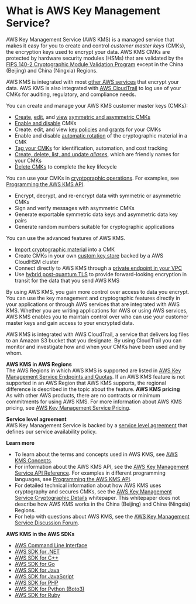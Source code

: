 # What is AWS Key Management Service?<a name="overview"></a>

AWS Key Management Service \(AWS KMS\) is a managed service that makes it easy for you to create and control *customer master keys* \(CMKs\), the encryption keys used to encrypt your data\. AWS KMS CMKs are protected by hardware security modules \(HSMs\) that are validated by the [FIPS 140\-2 Cryptographic Module Validation Program](https://csrc.nist.gov/projects/cryptographic-module-validation-program/Certificate/3139) except in the China \(Beijing\) and China \(Ningxia\) Regions\. 

AWS KMS is integrated with most [other AWS services](https://aws.amazon.com/kms/features/#AWS_Service_Integration) that encrypt your data\. AWS KMS is also integrated with [AWS CloudTrail](https://docs.aws.amazon.com/awscloudtrail/latest/userguide/) to log use of your CMKs for auditing, regulatory, and compliance needs\.

You can create and manage your AWS KMS customer master keys \(CMKs\):
+ [Create](create-keys.md), [edit](editing-keys.md), and [view](viewing-keys.md) [symmetric and asymmetric CMKs](symmetric-asymmetric.md)
+ [Enable and disable](enabling-keys.md) CMKs
+ Create\. edit, and view [key policies](key-policies.md) and [grants](grants.md) for your CMKs
+ Enable and disable [automatic rotation](rotate-keys.md) of the cryptographic material in a CMK
+ [Tag your CMKs](tagging-keys.md) for identification, automation, and cost tracking
+ [Create, delete, list, and update *aliases*](programming-aliases.md), which are friendly names for your CMKs
+ [Delete CMKs](deleting-keys.md) to complete the key lifecycle

You can use your CMKs in [cryptographic operations](concepts.md#cryptographic-operations)\. For examples, see [Programming the AWS KMS API](programming-top.md)\.
+ Encrypt, decrypt, and re\-encrypt data with symmetric or asymmetric CMKs
+ Sign and verify messages with asymmetric CMKs
+ Generate exportable symmetric data keys and asymmetric data key pairs 
+ Generate random numbers suitable for cryptographic applications

You can use the advanced features of AWS KMS\.
+ [Import cryptographic material](importing-keys.md) into a CMK
+ Create CMKs in your own [custom key store](custom-key-store-overview.md) backed by a AWS CloudHSM cluster
+ Connect directly to AWS KMS through a [private endpoint in your VPC](kms-vpc-endpoint.md)
+ Use [hybrid post\-quantum TLS](pqtls.md) to provide forward\-looking encryption in transit for the data that you send AWS KMS

By using AWS KMS, you gain more control over access to data you encrypt\. You can use the key management and cryptographic features directly in your applications or through AWS services that are integrated with AWS KMS\. Whether you are writing applications for AWS or using AWS services, AWS KMS enables you to maintain control over who can use your customer master keys and gain access to your encrypted data\.

AWS KMS is integrated with AWS CloudTrail, a service that delivers log files to an Amazon S3 bucket that you designate\. By using CloudTrail you can monitor and investigate how and when your CMKs have been used and by whom\.

**AWS KMS in AWS Regions**  
The AWS Regions in which AWS KMS is supported are listed in [AWS Key Management Service Endpoints and Quotas](https://docs.aws.amazon.com/general/latest/gr/kms.html)\. If an AWS KMS feature is not supported in an AWS Region that AWS KMS supports, the regional difference is described in the topic about the feature\. 
<a name="pricing"></a>
**AWS KMS pricing**  
As with other AWS products, there are no contracts or minimum commitments for using AWS KMS\. For more information about AWS KMS pricing, see [AWS Key Management Service Pricing](https://aws.amazon.com/kms/pricing/)\.

**Service level agreement**  
AWS Key Management Service is backed by a [service level agreement](https://aws.amazon.com/kms/sla/) that defines our service availability policy\.

**Learn more**
+ To learn about the terms and concepts used in AWS KMS, see [AWS KMS Concepts](concepts.md)\.
+ For information about the AWS KMS API, see the [AWS Key Management Service API Reference](https://docs.aws.amazon.com/kms/latest/APIReference/)\. For examples in different programming languages, see [Programming the AWS KMS API](programming-top.md)\.
+ For detailed technical information about how AWS KMS uses cryptography and secures CMKs, see the [AWS Key Management Service Cryptographic Details](https://d0.awsstatic.com/whitepapers/KMS-Cryptographic-Details.pdf) whitepaper\. This whitepaper does not describe how AWS KMS works in the China \(Beijing\) and China \(Ningxia\) Regions\.
+ For help with questions about AWS KMS, see the [AWS Key Management Service Discussion Forum](https://forums.aws.amazon.com/forum.jspa?forumID=182)\.

**AWS KMS in the AWS SDKs**
+ [AWS Command Line Interface](https://docs.aws.amazon.com/cli/latest/reference/kms/index.html)
+ [AWS SDK for \.NET](https://docs.aws.amazon.com/sdkfornet/v3/apidocs/items/KeyManagementService/NKeyManagementServiceModel.html)
+ [AWS SDK for C\+\+](https://sdk.amazonaws.com/cpp/api/LATEST/class_aws_1_1_k_m_s_1_1_k_m_s_client.html)
+ [AWS SDK for Go](https://docs.aws.amazon.com/sdk-for-go/api/service/kms/)
+ [AWS SDK for Java](https://docs.aws.amazon.com/AWSJavaSDK/latest/javadoc/com/amazonaws/services/kms/model/package-summary.html)
+ [AWS SDK for JavaScript](https://docs.aws.amazon.com/AWSJavaScriptSDK/latest/AWS/KMS.html)
+ [AWS SDK for PHP](https://docs.aws.amazon.com/aws-sdk-php/v3/api/api-kms-2014-11-01.html)
+ [AWS SDK for Python \(Boto3\)](http://boto3.amazonaws.com/v1/documentation/api/latest/reference/services/kms.html)
+ [AWS SDK for Ruby](https://docs.aws.amazon.com/sdk-for-ruby/v3/api/Aws/KMS/Client.html)